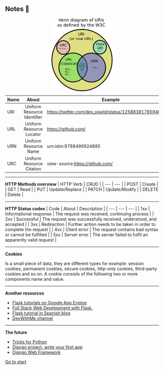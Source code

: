 ## Notes :memo:

<img src="venn-diagram.png" alt="venn-diagram" style="width:200px; display: block; margin: 0 auto;"/>

<center>

| Name | About | Example | 
| -- | :-: | -- |
| URI | Uniform Resource Identifier | https://twitter.com/dev_oswld/status/1258838176594038787 |
| URL | Uniform Resource Locator | https://github.com/ |
| URN | Uniform Resource Name | urn:isbn:9788499924885 |
| URC | Uniform Resource Citation | view-source:https://github.com/ | 

</center>

---

**HTTP Methods overview** 
| HTTP Verb | CRUD |
| --- | --- |
| POST | Create |
| GET | Read | 
| PUT | Update/Replace |
| PATCH | Update/Modify | 
| DELETE | Delete | 

---

**HTTP Status codes**
| Code | About | Description | 
| --- | --- | --- |
| 1xx | Informational response | The request was received, continuing process | 
| 2xx | Successful | The request was successfully received, understood, and accepted |
| 3xx | Redirection  | Further action needs to be taken in order to complete the request |
| 4xx | Client error | The request contains bad syntax or cannot be fulfilled |
| 5xx | Server error | The server failed to fulfil an apparently valid request |

---

**Cookies**

Is a small piece of data, they are different types for example: session cookies, permanent cookies, secure cookies, http-only cookies, third-party cookies and so on. A cookie consists of the following two or more components name and value. 

---

**Another resources**
- [Flask tutorials on Google App Engine](https://code.luasoftware.com/tags/flask/)
- [Full Stack Web Development with Flask.](https://github.com/realpython/discover-flask)
- [Flask tutorial in Spanish blog](https://j2logo.com/tutorial-flask-espanol/)
- [DevWithMe channel](https://www.youtube.com/playlist?list=PLBQzvdjNG8c_Cu3OOlynXPAk-Au5z5x9q)

----

**The future**
- [Tricks for Python](https://realpython.com/)
- [Django project, write your first app](https://www.djangoproject.com/start/)
- [Django Web Framework](https://developer.mozilla.org/en-US/docs/Learn/Server-side/Django)

[Go to start](.././README.md)
